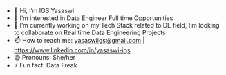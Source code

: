 - 👋 Hi, I’m IGS.Yasaswi
- 👀 I’m interested in Data Engineer Full time Opportunities
- 🌱 I’m currently working on my Tech Stack related to DE field, I’m looking to collaborate on Real time Data Engineering Projects
- 📫 How to reach me: yasaswiigs@gmail.com | https://www.linkedin.com/in/yasaswi-igs
- 😄 Pronouns: She/her
- ⚡ Fun fact: Data Freak

